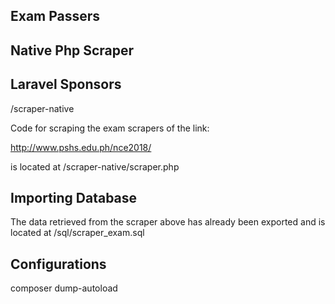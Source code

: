  ## Exam Passers

## Native Php Scraper
 
## Laravel Sponsors
/scraper-native

Code for scraping the exam scrapers of the link:

http://www.pshs.edu.ph/nce2018/


is located at /scraper-native/scraper.php
 

## Importing Database

The data retrieved from the scraper above has already been exported and is located at /sql/scraper_exam.sql


## Configurations

composer dump-autoload


## 
 